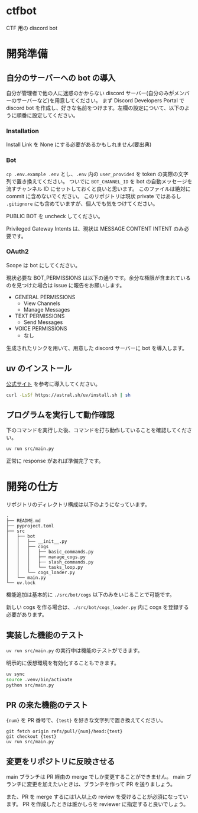 # ctfbot

CTF 用の discord bot

# 開発準備
## 自分のサーバーへの bot の導入
自分が管理者で他の人に迷惑のかからない discord サーバー(自分のみがメンバーのサーバーなど)を用意してください。
まず Discord Developers Portal で discord bot を作成し、好きな名前をつけます。左欄の設定について、以下のように順番に設定してください。
### Installation
Install Link を None にする必要があるかもしれません(要出典)
### Bot
`cp .env.example .env` とし、`.env` 内の `user_provided` を token の実際の文字列で置き換えてください。
ついでに `BOT_CHANNEL_ID` を bot の自動メッセージを流すチャンネル ID にセットしておくと良いと思います。
このファイルは絶対に commit に含めないでください。
このリポジトリは現状 private ではあるし `.gitignore` にも含めていますが、個人でも気をつけてください。

PUBLIC BOT を uncheck してください。

Privileged Gateway Intents は、現状は MESSAGE CONTENT INTENT のみ必要です。
### OAuth2
Scope は bot にしてください。

現状必要な BOT_PERMISSIONS は以下の通りです。余分な権限が含まれているのを見つけた場合は issue に報告をお願いします。
- GENERAL PERMISSIONS
    - View Channels
    - Manage Messages
- TEXT PERMISSIONS
    - Send Messages
- VOICE PERMISSIONS
    - なし

生成されたリンクを用いて、用意した discord サーバーに bot を導入します。

## uv のインストール
[公式サイト](https://docs.astral.sh/uv/) を参考に導入してください。
```bash
curl -LsSf https://astral.sh/uv/install.sh | sh
```

## プログラムを実行して動作確認
下のコマンドを実行した後、コマンドを打ち動作していることを確認してください。
```bash
uv run src/main.py
```
正常に response があれば準備完了です。

# 開発の仕方
リポジトリのディレクトリ構成は以下のようになっています。
```
.
├── README.md
├── pyproject.toml
├── src
│   ├── bot
│   │   ├── __init__.py
│   │   ├── cogs
│   │   │   ├── basic_commands.py
│   │   │   ├── manage_cogs.py
│   │   │   ├── slash_commands.py
│   │   │   └── tasks_loop.py
│   │   └── cogs_loader.py
│   └── main.py
└── uv.lock
```
機能追加は基本的に `./src/bot/cogs` 以下のみをいじることで可能です。

新しい cogs を作る場合は、`./src/bot/cogs_loader.py` 内に cogs を登録する必要があります。

## 実装した機能のテスト
`uv run src/main.py` の実行中は機能のテストができます。

明示的に仮想環境を有効化することもできます。
```bash
uv sync
source .venv/bin/activate
python src/main.py
```

## PR の来た機能のテスト
`{num}` を PR 番号で、`{test}` を好きな文字列で置き換えてください。
```
git fetch origin refs/pull/{num}/head:{test}
git checkout {test}
uv run src/main.py
```

## 変更をリポジトリに反映させる
main ブランチは PR 経由の merge でしか変更することができません。
main ブランチに変更を加えたいときは、ブランチを作って PR を送りましょう。

また、PR を merge するには1人以上の review を受けることが必須になっています。
PR を作成したときは誰かしらを reviewer に指定すると良いでしょう。

